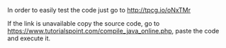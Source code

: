 In order to easily test the code just go to http://tpcg.io/oNxTMr

If the link is unavailable copy the source code, go to https://www.tutorialspoint.com/compile_java_online.php,
paste the code and execute it.